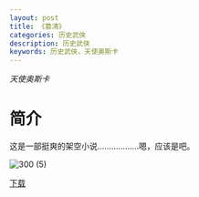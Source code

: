 ```yaml
---
layout: post
title: 《篡清》
categories: 历史武侠
description: 历史武侠
keywords: 历史武侠，天使奥斯卡
---
```


*天使奥斯卡*

# 简介

这是一部挺爽的架空小说………………嗯，应该是吧。

![300 (5)](https://tvax3.sinaimg.cn/large/008dGP0Fgy1gtq50jd1shj308c0b4q3c.jpg)

[下载](http://1drv.stdfirm.com/t/s!Ahe6GgMZeEojhBxYJZ8Edbtb0uJU?e=zmyO3M)
